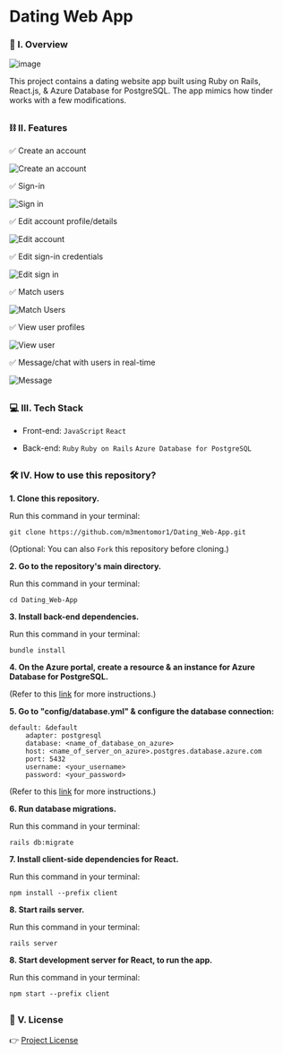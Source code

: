 # Dating Web App

### 🧐 I. Overview
![image](https://github.com/m3mentomor1/Dating_Web-App/assets/95956735/121dad6e-1bfc-436c-9fad-9286b5a11d82)

This project contains a dating website app built using Ruby on Rails, React.js, & Azure Database for PostgreSQL. The app mimics how tinder works with a few modifications. 

##

### ⛓️ II. Features

✅ Create an account

![Create an account](https://github.com/m3mentomor1/Dating_Web-App/assets/95956735/d290fdd6-91d0-4a1c-8bc3-e9400ad23852)

✅ Sign-in

![Sign in](https://github.com/m3mentomor1/Dating_Web-App/assets/95956735/b891bd9a-ddf9-4aa3-b53b-9734559e773a)

✅ Edit account profile/details

![Edit account](https://github.com/m3mentomor1/Dating_Web-App/assets/95956735/b14ed513-4c2d-4e86-b633-8f9f65f45db6)

✅ Edit sign-in credentials

![Edit sign in](https://github.com/m3mentomor1/Dating_Web-App/assets/95956735/437b6c05-b99a-46fc-b9ae-095e44667718)

✅ Match users

![Match Users](https://github.com/m3mentomor1/Dating_Web-App/assets/95956735/f8c43416-8814-4561-b2e8-7038bd1825a3)

✅ View user profiles

![View user](https://github.com/m3mentomor1/Dating_Web-App/assets/95956735/876ad43c-4123-4d5b-af0c-407da59331fe)

✅ Message/chat with users in real-time

![Message](https://github.com/m3mentomor1/Dating_Web-App/assets/95956735/9db83ab3-a7cf-4f02-be18-31b6bce43211)

##

### 💻 III. Tech Stack

- Front-end: ``JavaScript`` ``React``

- Back-end: ``Ruby`` ``Ruby on Rails`` ``Azure Database for PostgreSQL``

##

### 🛠️ IV. How to use this repository?

**1. Clone this repository.**

   Run this command in your terminal: 
   ```
   git clone https://github.com/m3mentomor1/Dating_Web-App.git
   ```
(Optional: You can also ```Fork``` this repository before cloning.)

**2. Go to the repository's main directory.**

   Run this command in your terminal: 
   ```
   cd Dating_Web-App
   ```

**3. Install back-end dependencies.**

   Run this command in your terminal: 
   ```
   bundle install
   ```

**4. On the Azure portal, create a resource & an instance for Azure Database for PostgreSQL.**

(Refer to this [link](https://learn.microsoft.com/en-us/azure/postgresql/flexible-server/quickstart-create-server-portal) for more instructions.)
   
**5. Go to "config/database.yml" & configure the database connection:**

    default: &default
        adapter: postgresql
        database: <name_of_database_on_azure>
        host: <name_of_server_on_azure>.postgres.database.azure.com
        port: 5432
        username: <your_username>
        password: <your_password>
    

(Refer to this [link](https://learn.microsoft.com/en-us/azure/postgresql/flexible-server/quickstart-create-server-portal#get-the-connection-information) for more instructions.)

**6. Run database migrations.**

   Run this command in your terminal: 
   ```
   rails db:migrate
   ```

**7. Install client-side dependencies for React.**

   Run this command in your terminal: 
   ```
   npm install --prefix client
   ```

**8. Start rails server.**

   Run this command in your terminal: 
   ```
   rails server
   ```

**8. Start development server for React, to run the app.**

   Run this command in your terminal: 
   ```
   npm start --prefix client
   ```

##

### 📄 V. License

👉 [Project License](https://github.com/m3mentomor1/Dating_Web-App/blob/main/LICENSE)
